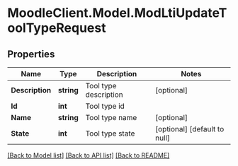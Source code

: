 # MoodleClient.Model.ModLtiUpdateToolTypeRequest

## Properties

Name | Type | Description | Notes
------------ | ------------- | ------------- | -------------
**Description** | **string** | Tool type description | [optional] 
**Id** | **int** | Tool type id | 
**Name** | **string** | Tool type name | [optional] 
**State** | **int** | Tool type state | [optional] [default to null]

[[Back to Model list]](../README.md#documentation-for-models) [[Back to API list]](../README.md#documentation-for-api-endpoints) [[Back to README]](../README.md)

